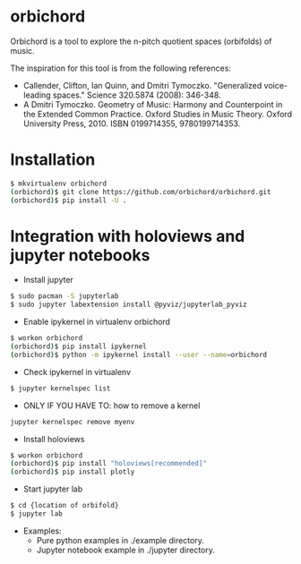 # orbichord

Orbichord is a tool to explore the n-pitch quotient spaces (orbifolds) of music.

The inspiration for this tool is from the following references:

* Callender, Clifton, Ian Quinn, and Dmitri Tymoczko. "Generalized voice-leading spaces." Science 320.5874 (2008): 346-348.
* A Dmitri Tymoczko. Geometry of Music: Harmony and Counterpoint in the Extended Common Practice. Oxford Studies in Music Theory. Oxford University Press, 2010. ISBN	0199714355, 9780199714353.

# Installation

```bash
$ mkvirtualenv orbichord
(orbichord)$ git clone https://github.com/orbichord/orbichord.git
(orbichord)$ pip install -U .
```

# Integration with holoviews and jupyter notebooks

* Install jupyter

```bash
$ sudo pacman -S jupyterlab
$ sudo jupyter labextension install @pyviz/jupyterlab_pyviz
```

* Enable ipykernel in virtualenv orbichord

```bash
$ workon orbichord
(orbichord)$ pip install ipykernel
(orbichord)$ python -m ipykernel install --user --name=orbichord
```

* Check ipykernel in virtualenv

```bash
$ jupyter kernelspec list
```

* ONLY IF YOU HAVE TO: how to remove a kernel
```bash
jupyter kernelspec remove myenv
```

* Install holoviews

```bash
$ workon orbichord
(orbichord)$ pip install "holoviews[recommended]"
(orbichord)$ pip install plotly
```

* Start jupyter lab

```bash
$ cd {location of orbifold}
$ jupyter lab
```

* Examples:
  * Pure python examples in ./example directory.
  * Jupyter notebook example in ./jupyter directory.
